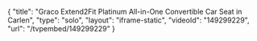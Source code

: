 {
    "title": "Graco Extend2Fit Platinum All-in-One Convertible Car Seat in Carlen",
    "type": "solo",
    "layout": "iframe-static",
    "videoId": "149299229",
    "url": "\/tvpembed\/149299229"
}